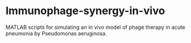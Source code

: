 # Immunophage-synergy-in-vivo
MATLAB scripts for simulating an in vivo model of phage therapy in acute pneumonia by Pseudomonas aeruginosa.
